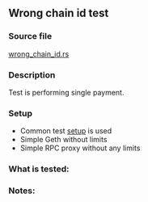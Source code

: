 ## Wrong chain id test

### Source file

[wrong_chain_id.rs](../../tests/docker_02_errors/wrong_chain_id.rs)

### Description

Test is performing single payment.

### Setup

- Common test [setup](./common-test-setup.md) is used
- Simple Geth without limits
- Simple RPC proxy without any limits

### What is tested:

### Notes:

